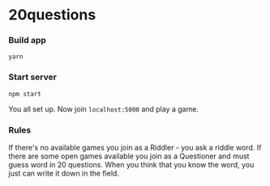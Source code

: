 # 20questions

### Build app
```
yarn
```

### Start server
```
npm start
```

You all set up. Now join `localhost:5000` and play a game.

### Rules
If there's no available games you join as a Riddler - you ask a riddle word. If there are some open games available you join as a Questioner and must guess word in 20 questions. When you think that you know the word, you just can write it down in the field.
